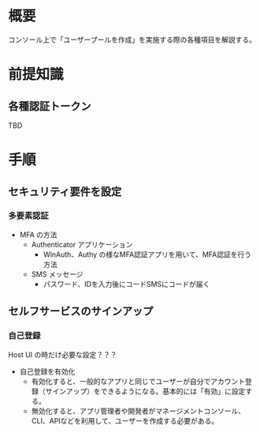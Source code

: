 # 概要
コンソール上で「ユーザープールを作成」を実施する際の各種項目を解説する。

# 前提知識
## 各種認証トークン
TBD

# 手順

## セキュリティ要件を設定
### 多要素認証
- MFA の方法
  - Authenticator アプリケーション
    - WinAuth、Authy の様なMFA認証アプリを用いて、MFA認証を行う方法
  - SMS メッセージ
    - パスワード、IDを入力後にコードSMSにコードが届く

## セルフサービスのサインアップ
### 自己登録
Host UI の時だけ必要な設定？？？  
- 自己登録を有効化
  - 有効化すると、一般的なアプリと同じでユーザーが自分でアカウント登録（サインアップ）をできるようになる。基本的には「有効」に設定する。
  - 無効化すると、アプリ管理者や開発者がマネージメントコンソール、CLI、APIなどを利用して、ユーザーを作成する必要がある。
